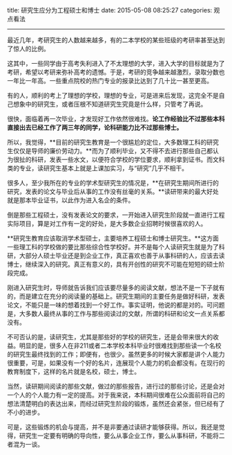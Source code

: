 title: 研究生应分为工程硕士和博士
date: 2015-05-08 08:25:27
categories: 观点看法

---

最近几年，考研究生的人数越来越多，有的二本学校的某些班级的考研率甚至达到了惊人的比例。

<!--more-->

这其中，一些同学由于高考失利进入了不太理想的大学，进入大学的目标就是为了考研，希望以考研来弥补高考的遗憾。于是，考研的竞争越来越激烈，录取分数也一年比一年高。一些重点院校的热门专业的报录比达到了几十比一甚至更高。

有的人，顺利的考上了理想的学校，理想的专业，可是进来后发现，这完全不是自己想象中的研究生，或者压根不知道研究生究竟是什么样，只管考了再说。

很快，面临着再一次毕业，才发现好工作依然很难找。**论工作经验比不过那些本科直接出去已经工作了两三年的同学，论科研能力比不过那些博士。**

所以，我觉得，**目前的研究生教育是一个很尴尬的定位，大多数理工科的研究生仅仅是导师的廉价劳动力。**而为了顺利毕业，又不得不去进行那些自己都认为很扯的科研，发表一些水文，以便符合学校的学位要求，顺利拿到证书。而文科类的专业，读研究生基本上就是上课加实习，与“研究”几乎不相干。

很多人，至少我所在的专业的学术型研究生的情况是，**在研究生期间所进行的研究，发表的论文与毕业后从事的工作没有丝毫的关系。**读研带来的最大好处就是那本毕业证书，以此作为进入名企的条件。

倒是那些工程硕士，没有发表论文的要求，一开始进入研究生阶段就一直进行工程实际项目，算是对工作有一定的好处，是大多数企业招聘时候很喜欢的人。

**研究生教育应该取消学术型硕士，主要培养工程硕士和博士研究生。**这方面一些理工科的学校做的要比那些综合性学校好。并不是每个人读研究生就是为了科研，大部分人硕士毕业还是到企业工作，真正喜欢也善于从事科研的人，应该去读博士，继续深入的研究。真正有意义的，具有开创性的研究不可能在短短的硕士阶段完成。

刚进入研究生时，导师就告诉我们应该要尽量多的阅读文献，想法不是一下子就有的，而是建立在充分的阅读量的基础上。研究生期间的主要任务是做好科研，发表论文，不能只是一味的想着找到一个好工作。事实证明，他说的都是对的。可问题是，大多数人最终从事的工作与那些阅读过的文献，所谓的科研和论文一点关系都没有。

不可否认的是，读研究生，尤其是那些好的学校的研究生，还是会带来很大的收益。明显的是，很多人在非211或者二本学校本科毕业时很难找到那些读一个名校的研究生最终找到的工作；即便有，也很少。虽然更多的时候大家都是讲个人能力很重要，可是，如果没有一个好的名片，连展现个人能力的机会都没有。在现行的教育制度下，这样的名片就是名校，硕士，博士。

当然，读研期间阅读的那些文献，做过的那些报告，进行过的那些讨论，还是会对一个人的个人能力有一定的提高。对于我来说，本科期间很难在公众面前将自己的想法清楚明白的表达出来，而经过研究生阶段的锻炼，虽然还会紧张，但已经有了不小的进步。

可是，这些锻炼的机会与提高，并不是非要通过读研才能够获得。所以，我还是觉得，研究生一定要有明确的导向性，要么从事企业工作，要么从事科研，不能将二者混为一谈。






